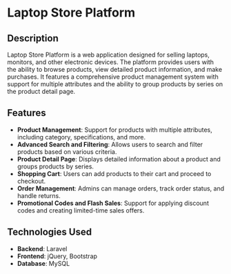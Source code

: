 # Laptop Store Platform

## Description

Laptop Store Platform is a web application designed for selling laptops, monitors, and other electronic devices. The platform provides users with the ability to browse products, view detailed product information, and make purchases. It features a comprehensive product management system with support for multiple attributes and the ability to group products by series on the product detail page.

## Features

- **Product Management**: Support for products with multiple attributes, including category, specifications, and more.
- **Advanced Search and Filtering**: Allows users to search and filter products based on various criteria.
- **Product Detail Page**: Displays detailed information about a product and groups products by series.
- **Shopping Cart**: Users can add products to their cart and proceed to checkout.
- **Order Management**: Admins can manage orders, track order status, and handle returns.
- **Promotional Codes and Flash Sales**: Support for applying discount codes and creating limited-time sales offers.

## Technologies Used

- **Backend**: Laravel
- **Frontend**: jQuery, Bootstrap
- **Database**: MySQL
